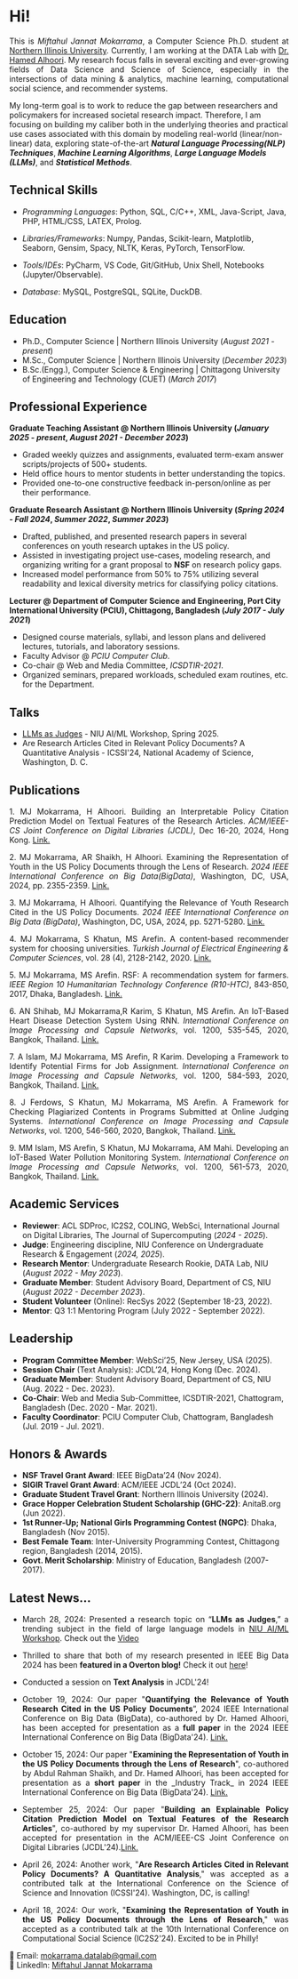 # Hi!
<p align="justify">
This is <i>Miftahul Jannat Mokarrama</i>, a Computer Science Ph.D. student at <a href="https://www.niu.edu/index.shtml">Northern Illinois University</a>. Currently, I am working at the DATA Lab with <a href="https://alhoori.github.io/">Dr. Hamed Alhoori</a>. My research focus falls in several exciting and ever-growing fields of Data Science and Science of Science, especially in the intersections of data mining & analytics, machine learning, computational social science, and recommender systems. 

My long-term goal is to work to reduce the gap between researchers and policymakers for increased societal research impact. Therefore, I am focusing on building my caliber both in the underlying theories and practical use cases associated with this domain by modeling real-world (linear/non-linear) data, exploring state-of-the-art <b><i>Natural Language Processing(NLP) Techniques</i></b>, <b><i>Machine Learning Algorithms</i></b>, <b><i>Large Language Models (LLMs)</i></b>, and <b><i>Statistical Methods</i></b>. </p>

## Technical Skills

 - _Programming Languages_: Python, SQL, C/C++, XML, Java-Script, Java, PHP, HTML/CSS, LATEX, Prolog.

 - _Libraries/Frameworks_: Numpy, Pandas, Scikit-learn, Matplotlib, Seaborn, Gensim, Spacy, NLTK, Keras, PyTorch, TensorFlow.

 - _Tools/IDEs_: PyCharm, VS Code, Git/GitHub, Unix Shell, Notebooks (Jupyter/Observable).

 - _Database_: MySQL, PostgreSQL, SQLite, DuckDB.

## Education
- Ph.D., Computer Science | Northern Illinois University (_August 2021 - present_)							
- M.Sc., Computer Science	| Northern Illinois University (_December 2023_)	 			        		
- B.Sc.(Engg.), Computer Science & Engineering |  Chittagong University of Engineering and Technology (CUET) (_March 2017_)

## Professional Experience 
**Graduate Teaching Assistant @ Northern Illinois University (_January 2025 - present_, _August 2021 - December 2023_)**
- Graded weekly quizzes and assignments, evaluated term-exam answer scripts/projects of 500+ students.
- Held office hours to mentor students in better understanding the topics.
- Provided one-to-one constructive feedback in-person/online as per their performance.
  
**Graduate Research Assistant @ Northern Illinois University (_Spring 2024 - Fall 2024_, _Summer 2022_, _Summer 2023_)**
- Drafted, published, and presented research papers in several conferences on youth research uptakes in the US policy.
- Assisted in investigating project use-cases, modeling research, and organizing writing for a grant proposal to <b>NSF</b> on research policy gaps.
- Increased model performance from 50% to 75% utilizing several readability and lexical diversity metrics for classifying policy citations.
  
**Lecturer @ Department of Computer Science and Engineering, Port City International University (PCIU), Chittagong, Bangladesh (_July 2017 - July 2021_)**
- Designed course materials, syllabi, and lesson plans and delivered lectures, tutorials, and laboratory sessions. 
- Faculty Advisor @ _PCIU Computer Club_.
- Co-chair @ Web and Media Committee, _ICSDTIR-2021_.
- Organized seminars, prepared workloads, scheduled exam routines, etc. for the Department.

## Talks
- [LLMs as Judges](https://www.youtube.com/watch?v=lTf_vU7R2jM) - NIU AI/ML Workshop, Spring 2025.
- Are Research Articles Cited in Relevant Policy Documents? A Quantitative Analysis - ICSSI'24, National Academy of Science, Washington, D. C.

## Publications
<p align="justify"> 1. MJ Mokarrama, H Alhoori. Building an Interpretable Policy Citation Prediction Model on Textual Features of
the Research Articles. <i>ACM/IEEE-CS Joint Conference on Digital Libraries (JCDL)</i>, Dec 16-20, 2024, Hong Kong. <a href="https://doi.org/10.1145/3677389.3702603">Link.</a> </p>
<p align="justify"> 2. MJ Mokarrama, AR Shaikh, H Alhoori. Examining the Representation of Youth in the US Policy Documents
through the Lens of Research. <i>2024 IEEE International Conference on Big Data(BigData)</i>, Washington, DC, USA,
2024, pp. 2355-2359. <a href="https://doi.org/10.1109/BigData62323.2024.10825996">Link.</a> </p>
<p align="justify"> 3. MJ Mokarrama, H Alhoori. Quantifying the Relevance of Youth Research Cited in the US Policy Documents.
<i>2024 IEEE International Conference on Big Data (BigData)</i>, Washington, DC, USA, 2024, pp. 5271-5280. <a href="https://doi.org/10.1109/BigData62323.2024.10825004">Link.</a> </p>
<p align="justify"> 4. MJ Mokarrama, S Khatun, MS Arefin. A content-based recommender system for choosing universities. <i>Turkish
Journal of Electrical Engineering & Computer Sciences</i>, vol. 28 (4), 2128-2142, 2020. <a href="https://doi.org/10.3906/elk-1911-37">Link.</a> </p>
<p align="justify"> 5. MJ Mokarrama, MS Arefin. RSF: A recommendation system for farmers. <i>IEEE Region 10 Humanitarian
Technology Conference (R10-HTC)</i>, 843-850, 2017, Dhaka, Bangladesh. <a href="https://doi.org/10.1109/R10-HTC.2017.8289086">Link.</a> </p>
<p align="justify"> 6. AN Shihab, MJ Mokarrama,R Karim, S Khatun, MS Arefin. An IoT-Based Heart Disease Detection System
Using RNN. <i>International Conference on Image Processing and Capsule Networks</i>, vol. 1200, 535-545, 2020,
Bangkok, Thailand. <a href="https://doi.org/10.1007/978-3-030-51859-2_49">Link.</a> </p>
<p align="justify"> 7. A Islam, MJ Mokarrama, MS Arefin, R Karim. Developing a Framework to Identify Potential Firms for Job
Assignment.<i> International Conference on Image Processing and Capsule Networks</i>, vol. 1200, 584-593, 2020,
Bangkok, Thailand. <a href="https://doi.org/10.1007/978-3-030-51859-2_53">Link.</a> </p>
<p align="justify"> 8. J Ferdows, S Khatun, MJ Mokarrama, MS Arefin. A Framework for Checking Plagiarized Contents in Programs
Submitted at Online Judging Systems.<i> International Conference on Image Processing and Capsule Networks</i>, vol.
1200, 546-560, 2020, Bangkok, Thailand. <a href="https://doi.org/10.1007/978-3-030-51859-2_50">Link.</a> </p>
<p align="justify"> 9. MM Islam, MS Arefin, S Khatun, MJ Mokarrama, AM Mahi. Developing an IoT-Based Water Pollution
Monitoring System.<i> International Conference on Image Processing and Capsule Networks</i>, vol. 1200, 561-573,
2020, Bangkok, Thailand. <a href="https://doi.org/10.1007/978-3-030-51859-2_51">Link.</a> </p>

## Academic Services

- **Reviewer**: ACL SDProc, IC2S2, COLING, WebSci, International Journal on Digital Libraries, The Journal of Supercomputing (_2024 - 2025_).
- **Judge**: Engineering discipline, NIU Conference on Undergraduate Research & Engagement (_2024, 2025_).
- **Research Mentor**: Undergraduate Research Rookie, DATA Lab, NIU (_August 2022 -  May 2023_).
- **Graduate Member**: Student Advisory Board, Department of CS, NIU (_August 2022 -  December 2023_).
- **Student Volunteer** (Online): RecSys 2022 (September 18-23, 2022).
- **Mentor**: Q3 1:1 Mentoring Program (July 2022 - September 2022).

## Leadership
- **Program Committee Member**: WebSci’25, New Jersey, USA (2025).
- **Session Chair** (Text Analysis): JCDL’24, Hong Kong (Dec. 2024).
- **Graduate Member**: Student Advisory Board, Department of CS, NIU (Aug. 2022 - Dec. 2023).
- **Co-Chair**: Web and Media Sub-Committee, ICSDTIR-2021, Chattogram, Bangladesh (Dec. 2020 - Mar. 2021).
- **Faculty Coordinator**: PCIU Computer Club, Chattogram, Bangladesh (Jul. 2019 - Jul. 2021).

## Honors & Awards

- **NSF Travel Grant Award**: IEEE BigData’24 (Nov 2024).
- **SIGIR Travel Grant Award**: ACM/IEEE JCDL’24 (Oct 2024).
- **Graduate Student Travel Grant**: Northern Illinois University (2024).
- **Grace Hopper Celebration Student Scholarship (GHC-22)**: AnitaB.org (Jun 2022).
- **1st Runner-Up; National Girls Programming Contest (NGPC)**: Dhaka, Bangladesh (Nov 2015).
- **Best Female Team**: Inter-University Programming Contest, Chittagong region, Bangladesh (2014, 2015).
- **Govt. Merit Scholarship**: Ministry of Education, Bangladesh (2007-2017).

## Latest News...
- <p align="justify"> March 28, 2024: Presented a research topic on “<b>LLMs as Judges</b>,” a trending subject in the field of large language models in <a href="https://www.niuai.org/home">NIU AI/ML Workshop</a>. Check out the <a href="https://www.youtube.com/watch?v=lTf_vU7R2jM">Video</a> </p>
- <p align="justify"> Thrilled to share that both of my research presented in IEEE Big Data 2024 has been <b>featured in a Overton blog!</b> Check it out <a href="https://www.linkedin.com/posts/activity-7308600879195009028-z8VF?utm_source=share&utm_medium=member_desktop&rcm=ACoAABw9XWABWMf7EZjsnuAK9HsHmXrVwMdjswE">here</a>!  </p>
- <p align="justify"> Conducted a session on <b>Text Analysis</b> in JCDL'24! </p>
- <p align="justify"> October 19, 2024: Our paper "<b>Quantifying the Relevance of Youth Research Cited in the US Policy Documents</b>”, 2024 IEEE International Conference on Big Data (BigData), co-authored by Dr. Hamed Alhoori, has been accepted for presentation as a <b>full paper</b> in the 2024 IEEE International Conference on Big Data (BigData'24). <a href="https://doi.org/10.1109/BigData62323.2024.10825004">Link.</a> </p>
- <p align="justify"> October 15, 2024: Our paper "<b>Examining the Representation of Youth in the US Policy Documents through the Lens of Research</b>", co-authored by Abdul Rahman Shaikh, and Dr. Hamed Alhoori, has been accepted for presentation as a <b>short paper</b> in the _Industry Track_ in 2024 IEEE International Conference on Big Data (BigData'24). <a href="https://doi.org/10.1109/BigData62323.2024.10825996">Link.</a> </p>
- <p align="justify"> September 25, 2024: Our paper "<b>Building an Explainable Policy Citation Prediction Model on Textual Features of the Research Articles</b>", co-authored by my supervisor Dr. Hamed Alhoori, has been accepted for presentation in the ACM/IEEE-CS Joint Conference on Digital Libraries (JCDL'24).<a href="https://doi.org/10.1145/3677389.3702603">Link.</a> </p>
- <p align="justify"> April 26, 2024: Another work, "<b>Are Research Articles Cited in Relevant Policy Documents? A Quantitative Analysis</b>," was accepted as a contributed talk at the International Conference on the Science of Science and Innovation (ICSSI'24). Washington, DC, is calling! </p>
- <p align="justify"> April 18, 2024: Our work, "<b>Examining the Representation of Youth in the US Policy Documents through the Lens of Research</b>," was accepted as a contributed talk at the 10th International Conference on Computational Social Science (IC2S2'24). Excited to be in Philly! </p>

📧 Email: [mokarrama.datalab@gmail.com](mailto:mokarrama.datalab@gmail.com)\
🔗 LinkedIn: [Miftahul Jannat Mokarrama](https://www.linkedin.com/in/miftahul-jannat-mokarrama)
